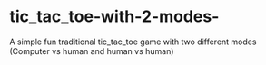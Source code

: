 # tic_tac_toe-with-2-modes-
A simple fun traditional tic_tac_toe game with two different modes (Computer vs human and human vs human)
